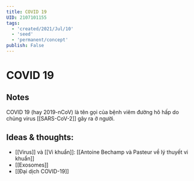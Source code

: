 ```yaml
---
title: COVID 19
UID: 2107101155
tags:
  - 'created/2021/Jul/10'
  - 'seed'
  - 'permanent/concept'
publish: False
---
```

# COVID 19

## Notes
COVID 19 (hay 2019-nCoV) là tên gọi của bệnh viêm đường hô hấp do chủng virus [[SARS-CoV-2]] gây ra ở người.

## Ideas & thoughts:
- [[Virus]] và [[Vi khuẩn]]: [[Antoine Bechamp và Pasteur về lý thuyết vi khuẩn]]
- [[Exosomes]]
- [[Đại dịch COVID-19]]
